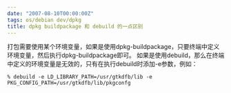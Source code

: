 ```yaml
---
date: "2007-08-10T00:00:00Z"
tags: os/debian dev/dpkg
title: dpkg buildpackage 和 debuild 的一点区别
---
```


打包需要使用某个环境变量，如果是使用dpkg-buildpackage，只要终端中定义环境变量，然后执行dpkg-buildpackage即可。
如果是使用debuild，那么在终端中定义的环境变量是无效的，只有在执行debuild时添加-e参数，例如：

    % debuild -e LD_LIBRARY_PATH=/usr/gtkdfb/lib -e PKG_CONFIG_PATH=/usr/gtkdfb/lib/pkgconfg 
